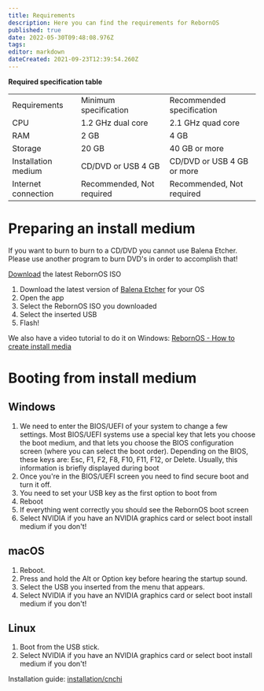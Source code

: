 ```yaml
---
title: Requirements
description: Here you can find the requirements for RebornOS
published: true
date: 2022-05-30T09:48:08.976Z
tags: 
editor: markdown
dateCreated: 2021-09-23T12:39:54.260Z
---
```


**Required specification table**

|     |     |     |
| --- | --- | --- |
| Requirements | Minimum specification | Recommended specification |
| CPU | 1.2 GHz dual core | 2.1 GHz quad core |
| RAM | 2 GB | 4 GB |
| Storage | 20 GB | 40 GB or more |
| Installation medium | CD/DVD or USB 4 GB | CD/DVD or USB 4 GB or more |
| Internet connection | Recommended, Not required | Recommended, Not required |

# Preparing an install medium

If you want to burn to burn to a CD/DVD you cannot use Balena Etcher. Please use another program to burn DVD's in order to accomplish that!

[Download](https://rebornos.org/downloads) the latest RebornOS ISO

1.  Download the latest version of [Balena Etcher](https://balena.io/etcher) for your OS
2.  Open the app
3.  Select the RebornOS ISO you downloaded
4.  Select the inserted USB
5.  Flash!

We also have a video tutorial to do it on Windows: [RebornOS - How to create install media](https://youtu.be/xyKsJ-5MkKw)

# Booting from install medium

## Windows 

1.  We need to enter the BIOS/UEFI of your system to change a few settings. Most BIOS/UEFI systems use a special key that lets you choose the boot medium, and that lets you choose the BIOS configuration screen (where you can select the boot order). Depending on the BIOS, these keys are: Esc, F1, F2, F8, F10, F11, F12, or Delete. Usually, this information is briefly displayed during boot
2.  Once you're in the BIOS/UEFI screen you need to find secure boot and turn it off.
3.  You need to set your USB key as the first option to boot from
4.  Reboot
5.  If everything went correctly you should see the RebornOS boot screen
6.  Select NVIDIA if you have an NVIDIA graphics card or select boot install medium if you don't!

## macOS

1.  Reboot.
2.  Press and hold the Alt or Option key before hearing the startup sound.
3.  Select the USB you inserted from the menu that appears.
4.  Select NVIDIA if you have an NVIDIA graphics card or select boot install medium if you don't!

## Linux

1.  Boot from the USB stick.
2.  Select NVIDIA if you have an NVIDIA graphics card or select boot install medium if you don't!

Installation guide: [installation/cnchi](/en/installation/cnchi)